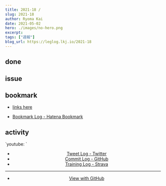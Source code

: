 ```yaml
---
title: 2021-18 / 
slug: 2021-18
author: Ryoma Kai
date: 2021-05-02
hero: ./images/no-hero.png
excerpt: 
tags: ["週報"]
blog_url: https://leglog.lkj.io/2021-18
---
```


<!--greeting here-->

## done

### 

## issue

### 

## bookmark

- [links here]()


- [Bookmark Log - Hatena Bookmark](https://b.hatena.ne.jp/Ryo_K/bookmark)

## activity

<Tweet tweetLink="" align="center" />
<Instagram instagramId="" />
`youtube: `

- [Tweet Log - Twitter](https://twitter.com/search?q=(from%3Alegnoh)%20until%3A2021-05-02%20since%3A2021-04-26%20-filter%3Areplies&src=typed_query)
- [Commit Log - GitHub](https://github.com/legnoh?tab=overview&from=2021-04-26&to=2021-05-02)
- [Training Log - Strava](https://www.strava.com/athletes/47349424/training/log)

----

- [View with GitHub](https://github.com/legnoh/leglog/blob/master/content/posts/202x/2021/18/index.md)
